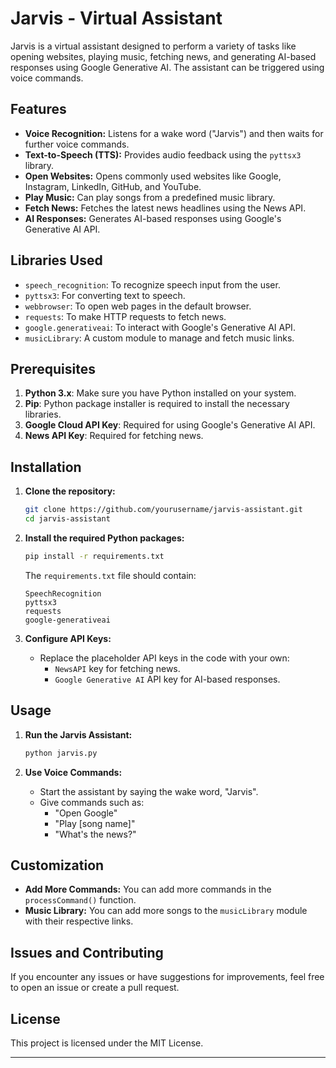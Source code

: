 # Jarvis - Virtual Assistant

Jarvis is a virtual assistant designed to perform a variety of tasks like opening websites, playing music, fetching news, and generating AI-based responses using Google Generative AI. The assistant can be triggered using voice commands.

## Features

- **Voice Recognition:** Listens for a wake word ("Jarvis") and then waits for further voice commands.
- **Text-to-Speech (TTS):** Provides audio feedback using the `pyttsx3` library.
- **Open Websites:** Opens commonly used websites like Google, Instagram, LinkedIn, GitHub, and YouTube.
- **Play Music:** Can play songs from a predefined music library.
- **Fetch News:** Fetches the latest news headlines using the News API.
- **AI Responses:** Generates AI-based responses using Google's Generative AI API.

## Libraries Used

- `speech_recognition`: To recognize speech input from the user.
- `pyttsx3`: For converting text to speech.
- `webbrowser`: To open web pages in the default browser.
- `requests`: To make HTTP requests to fetch news.
- `google.generativeai`: To interact with Google's Generative AI API.
- `musicLibrary`: A custom module to manage and fetch music links.

## Prerequisites

1. **Python 3.x**: Make sure you have Python installed on your system.
2. **Pip**: Python package installer is required to install the necessary libraries.
3. **Google Cloud API Key**: Required for using Google's Generative AI API.
4. **News API Key**: Required for fetching news.

## Installation

1. **Clone the repository:**
   ```bash
   git clone https://github.com/yourusername/jarvis-assistant.git
   cd jarvis-assistant
   ```

2. **Install the required Python packages:**
   ```bash
   pip install -r requirements.txt
   ```

   The `requirements.txt` file should contain:
   ```plaintext
   SpeechRecognition
   pyttsx3
   requests
   google-generativeai
   ```
   
3. **Configure API Keys:**
   - Replace the placeholder API keys in the code with your own:
     - `NewsAPI` key for fetching news.
     - `Google Generative AI` API key for AI-based responses.

## Usage

1. **Run the Jarvis Assistant:**
   ```bash
   python jarvis.py
   ```

2. **Use Voice Commands:**
   - Start the assistant by saying the wake word, "Jarvis".
   - Give commands such as:
     - "Open Google"
     - "Play [song name]"
     - "What's the news?"

## Customization

- **Add More Commands:** You can add more commands in the `processCommand()` function.
- **Music Library:** You can add more songs to the `musicLibrary` module with their respective links.

## Issues and Contributing

If you encounter any issues or have suggestions for improvements, feel free to open an issue or create a pull request.

## License

This project is licensed under the MIT License.

---
